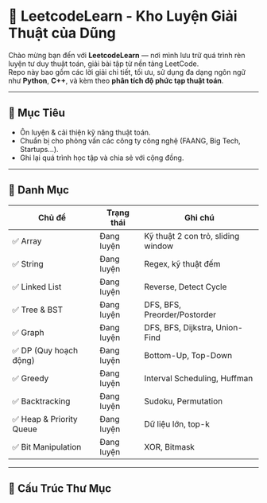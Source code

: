# 🧠 LeetcodeLearn - Kho Luyện Giải Thuật của Dũng

Chào mừng bạn đến với **LeetcodeLearn** — nơi mình lưu trữ quá trình rèn luyện tư duy thuật toán, giải bài tập từ nền tảng LeetCode.  
Repo này bao gồm các lời giải chi tiết, tối ưu, sử dụng đa dạng ngôn ngữ như **Python**, **C++**, và kèm theo **phân tích độ phức tạp thuật toán**.

---

## 🚀 Mục Tiêu

- Ôn luyện & cải thiện kỹ năng thuật toán.
- Chuẩn bị cho phỏng vấn các công ty công nghệ (FAANG, Big Tech, Startups...).
- Ghi lại quá trình học tập và chia sẻ với cộng đồng.

---

## 🧩 Danh Mục

| Chủ đề             | Trạng thái    | Ghi chú                         |
|--------------------|---------------|----------------------------------|
| ✅ Array            | Đang luyện    | Kỹ thuật 2 con trỏ, sliding window |
| ✅ String           | Đang luyện    | Regex, kỹ thuật đếm |
| ✅ Linked List      | Đang luyện    | Reverse, Detect Cycle |
| ✅ Tree & BST       | Đang luyện    | DFS, BFS, Preorder/Postorder |
| ✅ Graph            | Đang luyện    | DFS, BFS, Dijkstra, Union-Find |
| ✅ DP (Quy hoạch động) | Đang luyện | Bottom-Up, Top-Down |
| ✅ Greedy           | Đang luyện    | Interval Scheduling, Huffman |
| ✅ Backtracking     | Đang luyện    | Sudoku, Permutation |
| ✅ Heap & Priority Queue | Đang luyện | Dữ liệu lớn, top-k |
| ✅ Bit Manipulation | Đang luyện    | XOR, Bitmask |

---

## 📂 Cấu Trúc Thư Mục

